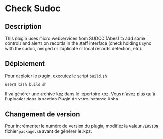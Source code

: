 # Check Sudoc
## Description
This plugin uses micro webservices from SUDOC (Abes) to add some controls and alerts on records in the staff interface (check holdings sync with the sudoc, merged or duplicate or local records detection, etc).
## Déploiement
Pour déploier le plugin, executez le script `build.sh`
```
user$ bash build.sh
```
Il va générer une archive kpz dans le répertoire kpz. Vous n'avez plus qu'à l'uploader dans la section Plugin de votre instance Koha
## Changement de version
Pour incrémenter le numéro de version du plugin, modifiez la valeur `VERSION` fichier `package.sh` avant de générer le .kpz.
